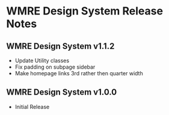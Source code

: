 # WMRE Design System Release Notes

## WMRE Design System v1.1.2

- Update Utility classes
- Fix padding on subpage sidebar
- Make homepage links 3rd rather then quarter width

## WMRE Design System v1.0.0

- Initial Release

